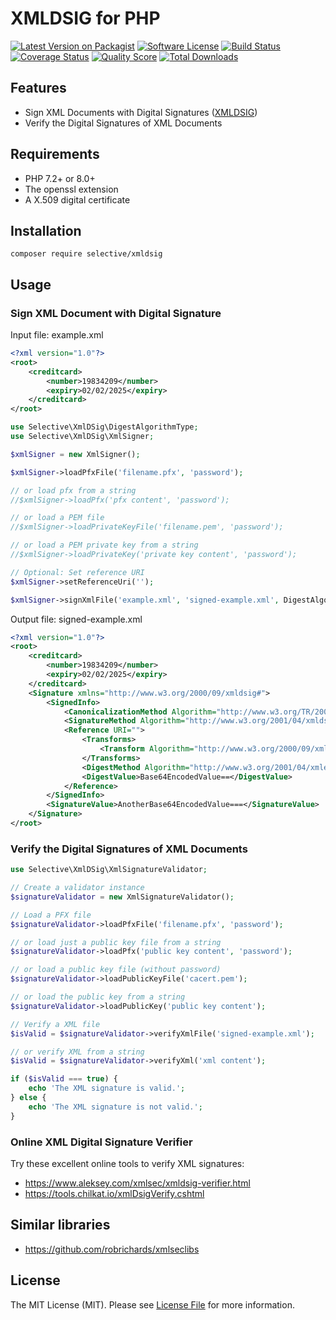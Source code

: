 # XMLDSIG for PHP

[![Latest Version on Packagist](https://img.shields.io/github/release/selective-php/xmldsig.svg)](https://packagist.org/packages/selective/xmldsig)
[![Software License](https://img.shields.io/badge/license-MIT-brightgreen.svg)](LICENSE)
[![Build Status](https://github.com/selective-php/xmldsig/workflows/build/badge.svg)](https://github.com/selective-php/xmldsig/actions)
[![Coverage Status](https://img.shields.io/scrutinizer/coverage/g/selective-php/xmldsig.svg)](https://scrutinizer-ci.com/g/selective-php/xmldsig/code-structure)
[![Quality Score](https://img.shields.io/scrutinizer/quality/g/selective-php/xmldsig.svg)](https://scrutinizer-ci.com/g/selective-php/xmldsig/?branch=master)
[![Total Downloads](https://img.shields.io/packagist/dt/selective/xmldsig.svg)](https://packagist.org/packages/selective/xmldsig/stats)

## Features

* Sign XML Documents with Digital Signatures ([XMLDSIG](https://www.w3.org/TR/xmldsig-core/))
* Verify the Digital Signatures of XML Documents

## Requirements

* PHP 7.2+ or 8.0+
* The openssl extension
* A X.509 digital certificate

## Installation

```
composer require selective/xmldsig
```

## Usage

### Sign XML Document with Digital Signature

Input file: example.xml

```xml
<?xml version="1.0"?>
<root>
    <creditcard>
        <number>19834209</number>
        <expiry>02/02/2025</expiry>
    </creditcard>
</root>
```

```php
use Selective\XmlDSig\DigestAlgorithmType;
use Selective\XmlDSig\XmlSigner;

$xmlSigner = new XmlSigner();

$xmlSigner->loadPfxFile('filename.pfx', 'password');

// or load pfx from a string
//$xmlSigner->loadPfx('pfx content', 'password');

// or load a PEM file
//$xmlSigner->loadPrivateKeyFile('filename.pem', 'password');

// or load a PEM private key from a string
//$xmlSigner->loadPrivateKey('private key content', 'password');

// Optional: Set reference URI
$xmlSigner->setReferenceUri('');

$xmlSigner->signXmlFile('example.xml', 'signed-example.xml', DigestAlgorithmType::SHA512);
```

Output file: signed-example.xml

```xml
<?xml version="1.0"?>
<root>
    <creditcard>
        <number>19834209</number>
        <expiry>02/02/2025</expiry>
    </creditcard>
    <Signature xmlns="http://www.w3.org/2000/09/xmldsig#">
        <SignedInfo>
            <CanonicalizationMethod Algorithm="http://www.w3.org/TR/2001/REC-xml-c14n-20010315"/>
            <SignatureMethod Algorithm="http://www.w3.org/2001/04/xmldsig-more#rsa-sha512"/>
            <Reference URI="">
                <Transforms>
                    <Transform Algorithm="http://www.w3.org/2000/09/xmldsig#enveloped-signature"/>
                </Transforms>
                <DigestMethod Algorithm="http://www.w3.org/2001/04/xmlenc#sha512"/>
                <DigestValue>Base64EncodedValue==</DigestValue>
            </Reference>
        </SignedInfo>
        <SignatureValue>AnotherBase64EncodedValue===</SignatureValue>
    </Signature>
</root>
```

### Verify the Digital Signatures of XML Documents

```php
use Selective\XmlDSig\XmlSignatureValidator;

// Create a validator instance
$signatureValidator = new XmlSignatureValidator();
```

```php
// Load a PFX file
$signatureValidator->loadPfxFile('filename.pfx', 'password');

// or load just a public key file from a string
$signatureValidator->loadPfx('public key content', 'password');

// or load a public key file (without password)
$signatureValidator->loadPublicKeyFile('cacert.pem');

// or load the public key from a string
$signatureValidator->loadPublicKey('public key content');
```

```php
// Verify a XML file
$isValid = $signatureValidator->verifyXmlFile('signed-example.xml');

// or verify XML from a string
$isValid = $signatureValidator->verifyXml('xml content');

if ($isValid === true) {
    echo 'The XML signature is valid.';
} else {
    echo 'The XML signature is not valid.';
}
```

### Online XML Digital Signature Verifier

Try these excellent online tools to verify XML signatures:

* https://www.aleksey.com/xmlsec/xmldsig-verifier.html
* https://tools.chilkat.io/xmlDsigVerify.cshtml

## Similar libraries

* https://github.com/robrichards/xmlseclibs

## License

The MIT License (MIT). Please see [License File](LICENSE) for more information.
